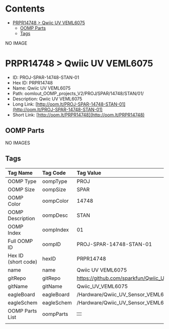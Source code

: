 



Contents
========

* [PRPR14748 > Qwiic UV VEML6075](#prpr14748--qwiic-uv-veml6075)
	* [OOMP Parts](#oomp-parts)
	* [Tags](#tags)
  
NO IMAGE  
# PRPR14748 > Qwiic UV VEML6075

- ID: PROJ-SPAR-14748-STAN-01
- Hex ID: PRPR14748
- Name: Qwiic UV VEML6075
- Path: oomlout_OOMP_projects_V2/PROJ/SPAR/14748/STAN/01/
- Description: Qwiic UV VEML6075
- Long Link: [http://oom.lt/PROJ-SPAR-14748-STAN-01](http://oom.lt/PROJ-SPAR-14748-STAN-01)
- Short Link: [http://oom.lt/PRPR14748](http://oom.lt/PRPR14748)

## OOMP Parts
  
NO IMAGES  
## Tags
  

|Tag Name|Tag Code|Tag Value|
| :--- | :--- | :--- |
|OOMP Type|oompType|PROJ|
|OOMP Size|oompSize|SPAR|
|OOMP Color|oompColor|14748|
|OOMP Description|oompDesc|STAN|
|OOMP Index|oompIndex|01|
|Full OOMP ID|oompID|PROJ-SPAR-14748-STAN-01|
|Hex ID (short code)|hexID|PRPR14748|
|name|name|Qwiic UV VEML6075|
|gitRepo|gitRepo|https://github.com/sparkfun/Qwiic_UV_VEML6075|
|gitName|gitName|Qwiic_UV_VEML6075|
|eagleBoard|eagleBoard|/Hardware/Qwiic_UV_Sensor_VEML6075.brd|
|eagleSchem|eagleSchem|/Hardware/Qwiic_UV_Sensor_VEML6075.sch|
|OOMP Parts List|oompParts|<table><tr><td></td></tr></table>|
||||
